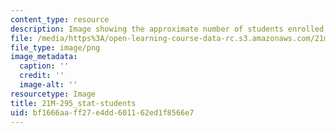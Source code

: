 ```yaml
---
content_type: resource
description: Image showing the approximate number of students enrolled in the course.
file: /media/https%3A/open-learning-course-data-rc.s3.amazonaws.com/21m-295-american-popular-music-fall-2014/bf1666aaff27e4dd601162ed1f8566e7_21M-295_stat-students.png
file_type: image/png
image_metadata:
  caption: ''
  credit: ''
  image-alt: ''
resourcetype: Image
title: 21M-295_stat-students
uid: bf1666aa-ff27-e4dd-6011-62ed1f8566e7
---
```

